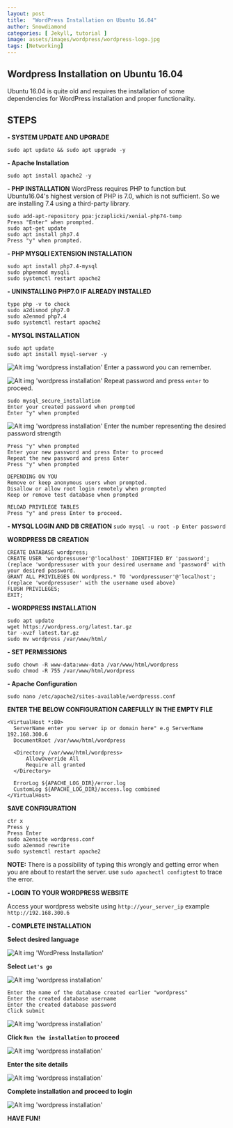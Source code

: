 ```yaml
---
layout: post
title:  "WordPress Installation on Ubuntu 16.04"
author: Snowdiamond
categories: [ Jekyll, tutorial ]
image: assets/images/wordpress/wordpress-logo.jpg
tags: [Networking]
---
```

## Wordpress Installation on Ubuntu 16.04
Ubuntu 16.04 is quite old and requires the installation of some dependencies for WordPress installation and proper functionality.

## STEPS

**- SYSTEM UPDATE AND UPGRADE**  
  ```
  sudo apt update && sudo apt upgrade -y
  ```  
**- Apache Installation**
  ```
  sudo apt install apache2 -y
  ```
**- PHP INSTALLATION**
WordPress requires PHP to function but Ubuntu16.04's highest version of PHP is 7.0, which is not sufficient. So we are installing 7.4 using a third-party library.

```
sudo add-apt-repository ppa:jczaplicki/xenial-php74-temp
Press "Enter" when prompted.
sudo apt-get update
sudo apt install php7.4
Press "y" when prompted.
```

**- PHP MYSQLI EXTENSION INSTALLATION**

```
sudo apt install php7.4-mysql
sudo phpenmod mysqli
sudo systemctl restart apache2
```
**- UNINSTALLING PHP7.0 IF ALREADY INSTALLED**
```
type php -v to check
sudo a2dismod php7.0
sudo a2enmod php7.4
sudo systemctl restart apache2
```
**- MYSQL INSTALLATION**
```
sudo apt update
sudo apt install mysql-server -y
```
![Alt img 'wordpress installation'](/assets/images/wordpress/mysql-installation-1.png) 
Enter a password you can remember.

![Alt img 'wordpress installation'](/assets/images/wordpress/mysql-installation-2.png)
Repeat password and press `enter` to proceed.
```
sudo mysql_secure_installation
Enter your created password when prompted
Enter "y" when prompted
```
![Alt img 'wordpress installation'](/assets/images/wordpress/mysql_installation-3.png)
Enter the number representing the desired password strength
```
Press "y" when prompted
Enter your new password and press Enter to proceed
Repeat the new password and press Enter
Press "y" when prompted

DEPENDING ON YOU
Remove or keep anonymous users when prompted.
Disallow or allow root login remotely when prompted
Keep or remove test database when prompted

RELOAD PRIVILEGE TABLES
Press "y" and press Enter to proceed.
```
**- MYSQL LOGIN AND DB CREATION**
`
sudo mysql -u root -p
Enter password
`

**WORDPRESS DB CREATION**
```
CREATE DATABASE wordpress;
CREATE USER 'wordpressuser'@'localhost' IDENTIFIED BY 'password'; (replace 'wordpressuser with your desired username and 'password' with your desired password.
GRANT ALL PRIVILEGES ON wordpress.* TO 'wordpressuser'@'localhost'; (replace 'wordpressuser' with the username used above)
FLUSH PRIVILEGES;
EXIT;
```
**- WORDPRESS INSTALLATION**
```
sudo apt update
wget https://wordpress.org/latest.tar.gz
tar -xvzf latest.tar.gz
sudo mv wordpress /var/www/html/

```
**- SET PERMISSIONS**
```
sudo chown -R www-data:www-data /var/www/html/wordpress
sudo chmod -R 755 /var/www/html/wordpress

```
**- Apache Configuration**
  ```
  sudo nano /etc/apache2/sites-available/wordpresss.conf
  ```
  **ENTER THE BELOW CONFIGURATION CAREFULLY IN THE EMPTY FILE**
  ```
  <VirtualHost *:80>
    ServerName enter you server ip or domain here" e.g ServerName 192.168.300.6
    DocumentRoot /var/www/html/wordpress

    <Directory /var/www/html/wordpress>
        AllowOverride All
        Require all granted
    </Directory>

    ErrorLog ${APACHE_LOG_DIR}/error.log
    CustomLog ${APACHE_LOG_DIR}/access.log combined
  </VirtualHost>
  ```
  **SAVE CONFIGURATION**
  ```
  ctr x
  Press y
  Press Enter
  sudo a2ensite wordpress.conf
  sudo a2enmod rewrite
  sudo systemctl restart apache2
  ```
**NOTE:** There is a possibility of typing this wrongly and getting error when you are about to restart the server. use `sudo apachectl configtest` to trace the error.

**- LOGIN TO YOUR WORDPRESS WEBSITE**

Access your wordpress website using `http://your_server_ip` example `http://192.168.300.6`

**- COMPLETE INSTALLATION**

**Select desired language**

![Alt img 'WordPress Installation'](/assets/images/wordpress/wordpress-installation-1.png)

**Select `Let's go`**

![Alt img 'wordpress installation'](/assets/images/wordpress/wordpress-installation-2.png)

```
Enter the name of the database created earlier "wordpress"
Enter the created database username
Enter the created database password
Click submit
```
![Alt img 'wordpress installation'](/assets/images/wordpress/wordpress-installation-3.png)

**Click `Run the installation` to proceed** 

![Alt img 'wordpress installation'](/assets/images/wordpress/wordpress-installation-4.png)

**Enter the site details**

![Alt img 'wordpress installation'](/assets/images/wordpress/wordpress-installation-5.png)

**Complete installation and proceed to login**

![Alt img 'wordpress installation'](/assets/images/wordpress/wordpress-installation-6.png)

**HAVE FUN!**
